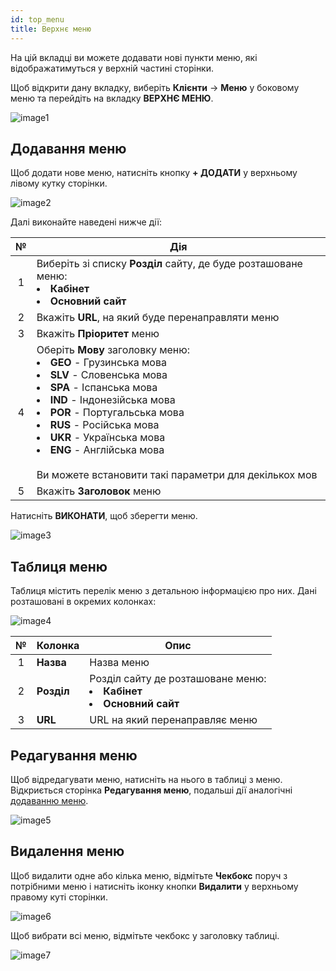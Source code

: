 ```yaml
---
id: top_menu
title: Верхнє меню
---
```


На цій вкладці ви можете додавати нові пункти меню, які відображатимуться у верхній частині сторінки.

Щоб відкрити дану вкладку, виберіть **Клієнти** → **Меню** у боковому меню та перейдіть на вкладку **ВЕРХНЄ МЕНЮ**.

![image1](/img/uk/admin_menu_top_menu/image1.png)

## Додавання меню

Щоб додати нове меню, натисніть кнопку **+ ДОДАТИ** у верхньому лівому кутку сторінки.

![image2](/img/uk/admin_menu_top_menu/image2.png)

Далі виконайте наведені нижче дії:

|  №  | Дія |
| :-: | --- |
| 1 | Виберіть зі списку **Розділ** сайту, де буде розташоване меню:<li>**Кабінет**</li><li>**Основний сайт**</li> |
| 2 | Вкажіть **URL**, на який буде перенаправляти меню |
| 3 | Вкажіть **Пріоритет** меню |
| 4 | Оберіть **Мову** заголовку меню: <li>**GEO** - Грузинська мова</li><li>**SLV** - Словенська мова</li><li>**SPA** - Іспанська мова</li><li>**IND** - Індонезійська мова</li><li>**POR** - Португальська мова</li><li>**RUS** - Російська мова</li><li>**UKR** - Українська мова</li><li>**ENG** - Англійська мова</li> <br/> Ви можете встановити такі параметри для декількох мов |
| 5 | Вкажіть **Заголовок** меню |

Натисніть **ВИКОНАТИ**, щоб зберегти меню.

![image3](/img/uk/admin_menu_top_menu/image3.png)

## Таблиця меню

Таблиця містить перелік меню з детальною інформацією про них. Дані розташовані в окремих колонках:

![image4](/img/uk/admin_menu_top_menu/image4.png)

|  №  | Колонка | Опис |
| :-: | ------- | ---- |
| 1 | **Назва** | Назва меню |
| 2 | **Розділ** | Розділ сайту де розташоване меню:<li>**Кабінет**</li><li>**Основний сайт**</li> |
| 3 | **URL** | URL на який перенаправляє меню |

## Редагування меню

Щоб відредагувати меню, натисніть на нього в таблиці з меню. Відкриється сторінка **Редагування меню**, подальші дії аналогічні [додаванню меню](#додавання-меню).

![image5](/img/uk/admin_menu_top_menu/image5.png)

## Видалення меню

Щоб видалити одне або кілька меню, відмітьте **Чекбокс** поруч з потрібними меню і натисніть іконку кнопки **Видалити** у верхньому правому куті сторінки.

![image6](/img/uk/admin_menu_top_menu/image6.png)

Щоб вибрати всі меню, відмітьте чекбокс у заголовку таблиці.

![image7](/img/uk/admin_menu_top_menu/image7.png)
